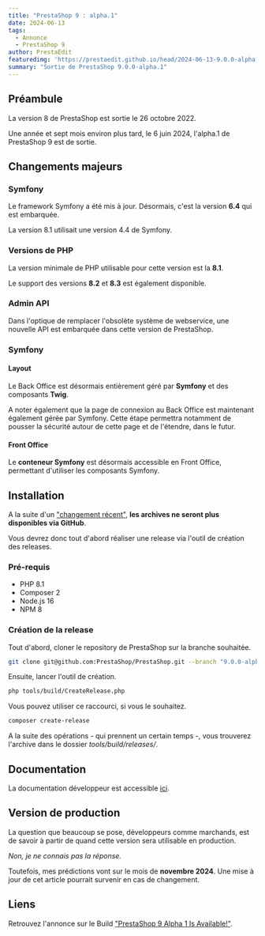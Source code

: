 ```yaml
---
title: "PrestaShop 9 : alpha.1"
date: 2024-06-13
tags:
  - Annonce
  - PrestaShop 9
author: PrestaEdit
featuredimg: 'https://prestaedit.github.io/head/2024-06-13-9.0.0-alpha.1-release.png'
summary: "Sortie de PrestaShop 9.0.0-alpha.1"
---
```


<Danger title="Cette version est une version destinée aux développements et tests. Il ne s'agit pas d'une version de production." />

## Préambule

La version 8 de PrestaShop est sortie le 26 octobre 2022.

Une année et sept mois environ plus tard, le 6 juin 2024, l'alpha.1 de PrestaShop 9 est de sortie.

## Changements majeurs

### Symfony

Le framework Symfony a été mis à jour.
Désormais, c'est la version **6.4** qui est embarquée.

La version 8.1 utilisait une version 4.4 de Symfony.

### Versions de PHP

La version minimale de PHP utilisable pour cette version est la **8.1**.

Le support des versions **8.2** et **8.3** est également disponible.

### Admin API

Dans l'optique de remplacer l'obsolète système de webservice, une nouvelle API est embarquée dans cette version de PrestaShop.

<Info title="Un article à ce propos sera bientôt publié" />

### Symfony
#### Layout

Le Back Office est désormais entièrement géré par **Symfony** et des composants **Twig**.

A noter également que la page de connexion au Back Office est maintenant également gérée par Symfony. Cette étape permettra notamment de pousser la sécurité autour de cette page et de l'étendre, dans le futur.

#### Front Office

Le **conteneur Symfony** est désormais accessible en Front Office, permettant d'utiliser les composants Symfony.

<Info title="Cette fonctionnalité est disponible via un Feature Flag" />

## Installation

A la suite d'un ["changement récent"](https://build.prestashop-project.org/news/2024/new-zip-distribution-channel/), **les archives ne seront plus disponibles via GitHub**.

Vous devrez donc tout d'abord réaliser une release via l'outil de création des releases.

### Pré-requis

- PHP 8.1
- Composer 2
- Node.js 16
- NPM 8

### Création de la release

Tout d'abord, cloner le repository de PrestaShop sur la branche souhaitée.

``` bash
git clone git@github.com:PrestaShop/PrestaShop.git --branch "9.0.0-alpha.1 .
```

Ensuite, lancer l'outil de création.

``` bash
php tools/build/CreateRelease.php
```

Vous pouvez utiliser ce raccourci, si vous le souhaitez.

``` bash
composer create-release
```

A la suite des opérations - qui prennent un certain temps -, vous trouverez l'archive dans le dossier *tools/build/releases/*.

## Documentation

La documentation développeur est accessible [ici](https://devdocs.prestashop-project.org/9/).

## Version de production

La question que beaucoup se pose, développeurs comme marchands, est de savoir à partir de quand cette version sera utilisable en production.

*Non, je ne connais pas la réponse.*

Toutefois, mes prédictions vont sur le mois de **novembre 2024**.
Une mise à jour de cet article pourrait survenir en cas de changement.

<Warning title="Edit du 22 octobre 2024 : une beta d'ici novembre pour une version de production en janvier 2025." />

## Liens

Retrouvez l'annonce sur le Build ["PrestaShop 9 Alpha 1 Is Available!"](https://build.prestashop-project.org/news/2024/prestashop-9-alpha1-available/).
